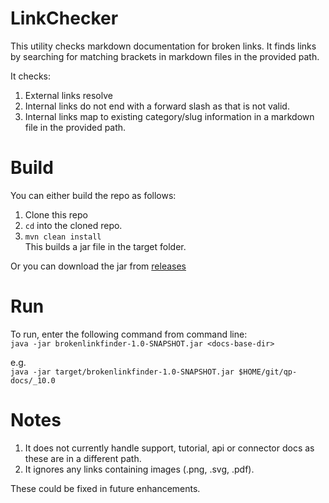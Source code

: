 # LinkChecker

This utility checks markdown documentation for broken links.
It finds links by searching for matching brackets in markdown files in the provided path.

It checks:
1. External links resolve
2. Internal links do not end with a forward slash as that is not valid.
3. Internal links map to existing category/slug information in a markdown file in the provided path.

# Build
You can either build the repo as follows:
1. Clone this repo
2. `cd` into the cloned repo.
3. `mvn clean install`<br>
This builds a jar file in the target folder.

Or you can download the jar from [releases](https://github.com/Steve-Dare/LinkChecker/releases)

# Run
To run, enter the following command from command line:<br>
`java -jar brokenlinkfinder-1.0-SNAPSHOT.jar <docs-base-dir>`

e.g.<br>
`java -jar target/brokenlinkfinder-1.0-SNAPSHOT.jar $HOME/git/qp-docs/_10.0`

# Notes
1. It does not currently handle support, tutorial, api or connector docs as these are in a different path.
2. It ignores any links containing images (.png, .svg, .pdf).

These could be fixed in future enhancements.

